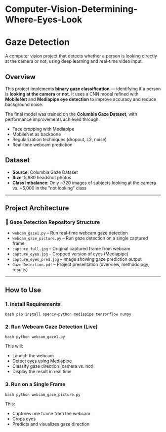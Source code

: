 # Computer-Vision-Determining-Where-Eyes-Look

# Gaze Detection

A computer vision project that detects whether a person is looking directly at the camera or not, using deep learning and real-time video input.

## Overview

This project implements **binary gaze classification** — identifying if a person is **looking at the camera** or **not**. It uses a CNN model refined with **MobileNet** and **Mediapipe eye detection** to improve accuracy and reduce background noise.

The final model was trained on the **Columbia Gaze Dataset**, with performance improvements achieved through:
- Face cropping with Mediapipe
- MobileNet as backbone
- Regularization techniques (dropout, L2, noise)
- Real-time webcam prediction

## Dataset

- **Source**: Columbia Gaze Dataset
- **Size**: 5,880 headshot photos
- **Class Imbalance**: Only ~720 images of subjects looking at the camera vs. ~5,000 in the "not looking" class

---

## Project Architecture

### 📂 Gaze Detection Repository Structure

- `webcam_gaze1.py` – Run real-time webcam gaze detection  
- `webcam_gaze_picture.py` – Run gaze detection on a single captured frame  
- `capture_full.jpg` – Original captured frame from webcam  
- `capture_eyes.jpg` – Cropped version of eyes (Mediapipe)  
- `capture_eyes_pred.jpg` – Image showing gaze prediction output  
- `Gaze Detection.pdf` – Project presentation (overview, methodology, results)


---

## How to Use

### 1. Install Requirements

```bash pip install opencv-python mediapipe tensorflow numpy ``` 



### 2. Run Webcam Gaze Detection (Live)
 
 ```bash python webcam_gaze1.py ```

This will:
- Launch the webcam
- Detect eyes using Mediapipe
- Classify gaze direction (camera vs. not)
- Display the result in real time

### 3. Run on a Single Frame
   
```bash python webcam_gaze_picture.py ```

This:
- Captures one frame from the webcam
- Crops eyes
- Predicts and visualizes gaze direction
